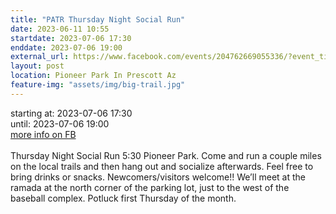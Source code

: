 ```yaml
---
title: "PATR Thursday Night Social Run"
date: 2023-06-11 10:55
startdate: 2023-07-06 17:30
enddate: 2023-07-06 19:00
external_url: https://www.facebook.com/events/204762669055336/?event_time_id=204762675722002
layout: post
location: Pioneer Park In Prescott Az
feature-img: "assets/img/big-trail.jpg"
---
```


starting at: 2023-07-06 17:30<br>until: 2023-07-06 19:00<br><a href="https://www.facebook.com/events/204762669055336/?event_time_id=204762675722002">more info on FB</a><br><br>Thursday Night Social Run 5&#58;30 Pioneer Park.  Come and run a couple miles on the local trails and then hang out and socialize afterwards.  Feel free to bring drinks or snacks. Newcomers/visitors welcome!!  We’ll meet at the ramada at the north corner of the parking lot, just to the west of the baseball complex.  Potluck first Thursday of the month.<br>
  <br>
  
